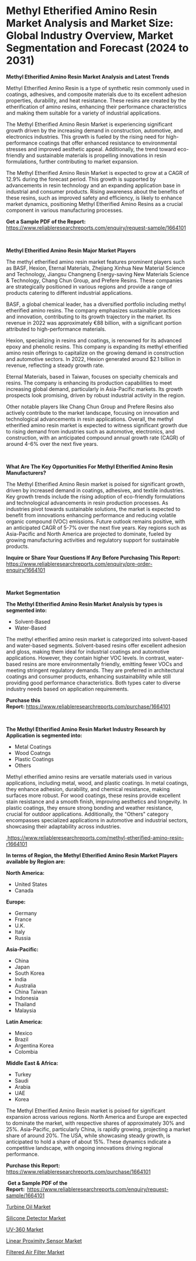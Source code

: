 <p><h1>Methyl Etherified Amino Resin Market Analysis and Market Size: Global Industry Overview, Market Segmentation and Forecast (2024 to 2031)</h1></p><p><strong>Methyl Etherified Amino Resin Market Analysis and Latest Trends</strong></p>
<p><p>Methyl Etherified Amino Resin is a type of synthetic resin commonly used in coatings, adhesives, and composite materials due to its excellent adhesion properties, durability, and heat resistance. These resins are created by the etherification of amino resins, enhancing their performance characteristics and making them suitable for a variety of industrial applications.</p><p>The Methyl Etherified Amino Resin Market is experiencing significant growth driven by the increasing demand in construction, automotive, and electronics industries. This growth is fueled by the rising need for high-performance coatings that offer enhanced resistance to environmental stresses and improved aesthetic appeal. Additionally, the trend toward eco-friendly and sustainable materials is propelling innovations in resin formulations, further contributing to market expansion.</p><p>The Methyl Etherified Amino Resin Market is expected to grow at a CAGR of 12.9% during the forecast period. This growth is supported by advancements in resin technology and an expanding application base in industrial and consumer products. Rising awareness about the benefits of these resins, such as improved safety and efficiency, is likely to enhance market dynamics, positioning Methyl Etherified Amino Resins as a crucial component in various manufacturing processes.</p></p>
<p><strong>Get a Sample PDF of the Report:&nbsp;</strong> <a href="https://www.reliableresearchreports.com/enquiry/request-sample/1664101?utm_campaign=34&utm_medium=2&utm_source=Github&utm_content=ia&utm_term=28092024&utm_id=methyl-etherified-amino-resin">https://www.reliableresearchreports.com/enquiry/request-sample/1664101</a></p>
<p>&nbsp;</p>
<p><strong>Methyl Etherified Amino Resin Major Market Players</strong></p>
<p><p>The methyl etherified amino resin market features prominent players such as BASF, Hexion, Eternal Materials, Zhejiang Xinhua New Material Science and Technology, Jiangsu Changneng Energy-saving New Materials Science & Technology, Chang Chun Group, and Prefere Resins. These companies are strategically positioned in various regions and provide a range of products catering to different industrial applications.</p><p>BASF, a global chemical leader, has a diversified portfolio including methyl etherified amino resins. The company emphasizes sustainable practices and innovation, contributing to its growth trajectory in the market. Its revenue in 2022 was approximately €88 billion, with a significant portion attributed to high-performance materials.</p><p>Hexion, specializing in resins and coatings, is renowned for its advanced epoxy and phenolic resins. This company is expanding its methyl etherified amino resin offerings to capitalize on the growing demand in construction and automotive sectors. In 2022, Hexion generated around $2.1 billion in revenue, reflecting a steady growth rate.</p><p>Eternal Materials, based in Taiwan, focuses on specialty chemicals and resins. The company is enhancing its production capabilities to meet increasing global demand, particularly in Asia-Pacific markets. Its growth prospects look promising, driven by robust industrial activity in the region.</p><p>Other notable players like Chang Chun Group and Prefere Resins also actively contribute to the market landscape, focusing on innovation and technological advancements in resin applications. Overall, the methyl etherified amino resin market is expected to witness significant growth due to rising demand from industries such as automotive, electronics, and construction, with an anticipated compound annual growth rate (CAGR) of around 4-6% over the next five years.</p></p>
<p>&nbsp;</p>
<p><strong>What Are The Key Opportunities For Methyl Etherified Amino Resin Manufacturers?</strong></p>
<p><p>The Methyl Etherified Amino Resin market is poised for significant growth, driven by increased demand in coatings, adhesives, and textile industries. Key growth trends include the rising adoption of eco-friendly formulations and technological advancements in resin production processes. As industries pivot towards sustainable solutions, the market is expected to benefit from innovations enhancing performance and reducing volatile organic compound (VOC) emissions. Future outlook remains positive, with an anticipated CAGR of 5-7% over the next five years. Key regions such as Asia-Pacific and North America are projected to dominate, fueled by growing manufacturing activities and regulatory support for sustainable products.</p></p>
<p><strong>Inquire or Share Your Questions If Any Before Purchasing This Report:</strong> <a href="https://www.reliableresearchreports.com/enquiry/pre-order-enquiry/1664101?utm_campaign=34&utm_medium=2&utm_source=Github&utm_content=ia&utm_term=28092024&utm_id=methyl-etherified-amino-resin">https://www.reliableresearchreports.com/enquiry/pre-order-enquiry/1664101</a></p>
<p>&nbsp;</p>
<p><strong>Market Segmentation</strong></p>
<p><strong>The Methyl Etherified Amino Resin Market Analysis by types is segmented into:</strong></p>
<p><ul><li>Solvent-Based</li><li>Water-Based</li></ul></p>
<p><p>The methyl etherified amino resin market is categorized into solvent-based and water-based segments. Solvent-based resins offer excellent adhesion and gloss, making them ideal for industrial coatings and automotive applications. However, they contain higher VOC levels. In contrast, water-based resins are more environmentally friendly, emitting fewer VOCs and meeting stringent regulatory demands. They are preferred in architectural coatings and consumer products, enhancing sustainability while still providing good performance characteristics. Both types cater to diverse industry needs based on application requirements.</p></p>
<p><strong>Purchase this Report:&nbsp;</strong><a href="https://www.reliableresearchreports.com/purchase/1664101?utm_campaign=34&utm_medium=2&utm_source=Github&utm_content=ia&utm_term=28092024&utm_id=methyl-etherified-amino-resin">https://www.reliableresearchreports.com/purchase/1664101</a></p>
<p>&nbsp;</p>
<p><strong>The Methyl Etherified Amino Resin Market Industry Research by Application is segmented into:</strong></p>
<p><ul><li>Metal Coatings</li><li>Wood Coatngs</li><li>Plastic Coatings</li><li>Others</li></ul></p>
<p><p>Methyl etherified amino resins are versatile materials used in various applications, including metal, wood, and plastic coatings. In metal coatings, they enhance adhesion, durability, and chemical resistance, making surfaces more robust. For wood coatings, these resins provide excellent stain resistance and a smooth finish, improving aesthetics and longevity. In plastic coatings, they ensure strong bonding and weather resistance, crucial for outdoor applications. Additionally, the "Others" category encompasses specialized applications in automotive and industrial sectors, showcasing their adaptability across industries.</p></p>
<p><a href="https://www.reliableresearchreports.com/methyl-etherified-amino-resin-r1664101?utm_campaign=34&utm_medium=2&utm_source=Github&utm_content=ia&utm_term=28092024&utm_id=methyl-etherified-amino-resin">&nbsp;https://www.reliableresearchreports.com/methyl-etherified-amino-resin-r1664101</a></p>
<p><strong>In terms of Region, the Methyl Etherified Amino Resin Market Players available by Region are:</strong></p>
<p>
    <p> <strong> North America: </strong>
        <ul>
            <li>United States</li>
            <li>Canada</li>
        </ul>
        </p> 
    <p> <strong> Europe: </strong>
        <ul>
            <li>Germany</li>
            <li>France</li>
            <li>U.K.</li>
            <li>Italy</li>
            <li>Russia</li>
        </ul>
        </p> 
    <p> <strong> Asia-Pacific: </strong>
        <ul>
            <li>China</li>
            <li>Japan</li>
            <li>South Korea</li>
            <li>India</li>
            <li>Australia</li>
            <li>China Taiwan</li>
            <li>Indonesia</li>
            <li>Thailand</li>
            <li>Malaysia</li>
        </ul>
        </p> 
    <p> <strong> Latin America: </strong>
        <ul>
            <li>Mexico</li>
            <li>Brazil</li>
            <li>Argentina Korea</li>
            <li>Colombia</li>
        </ul>
        </p> 
    <p> <strong> Middle East & Africa: </strong>
        <ul>
            <li>Turkey</li>
            <li>Saudi</li>
            <li>Arabia</li>
            <li>UAE</li>
            <li>Korea</li>
        </ul>
    </p>
    </p>
<p><p>The Methyl Etherified Amino Resin market is poised for significant expansion across various regions. North America and Europe are expected to dominate the market, with respective shares of approximately 30% and 25%. Asia-Pacific, particularly China, is rapidly growing, projecting a market share of around 20%. The USA, while showcasing steady growth, is anticipated to hold a share of about 15%. These dynamics indicate a competitive landscape, with ongoing innovations driving regional performance.</p></p>
<p><strong>Purchase this Report: </strong><a href="https://www.reliableresearchreports.com/purchase/1664101?utm_campaign=34&utm_medium=2&utm_source=Github&utm_content=ia&utm_term=28092024&utm_id=methyl-etherified-amino-resin">https://www.reliableresearchreports.com/purchase/1664101</a></p>
<p>&nbsp;<strong>Get a Sample PDF of the Report:&nbsp;&nbsp;</strong><a href="https://www.reliableresearchreports.com/enquiry/request-sample/1664101?utm_campaign=34&utm_medium=2&utm_source=Github&utm_content=ia&utm_term=28092024&utm_id=methyl-etherified-amino-resin">https://www.reliableresearchreports.com/enquiry/request-sample/1664101</a></p>
<p><strong></strong></p>
<p><p><a href="https://www.linkedin.com/pulse/turbine-oil-market-size-segmentation-trends-growth-analysis-p7iaf?utm_campaign=34&utm_medium=2&utm_source=Github&utm_content=ia&utm_term=28092024&utm_id=methyl-etherified-amino-resin">Turbine Oil Market</a></p><p><a href="https://issuu.com/reportprime-2/docs/silicone-detector-market-size-2030._2fa6410452d9be?utm_campaign=34&utm_medium=2&utm_source=Github&utm_content=ia&utm_term=28092024&utm_id=methyl-etherified-amino-resin">Silicone Detector Market</a></p><p><a href="https://github.com/AlisaRowe24/Market-Research-Report-List-1/blob/main/uv-360-market.md?utm_campaign=34&utm_medium=2&utm_source=Github&utm_content=ia&utm_term=28092024&utm_id=methyl-etherified-amino-resin">UV-360 Market</a></p><p><a href="https://issuu.com/reportprime-2/docs/linear-proximity-sensor-market-size_21a56c035f0b1c?utm_campaign=34&utm_medium=2&utm_source=Github&utm_content=ia&utm_term=28092024&utm_id=methyl-etherified-amino-resin">Linear Proximity Sensor Market</a></p><p><a href="https://www.linkedin.com/pulse/filtered-air-filter-market-size-share-trends-analysis-report-w0sdf?utm_campaign=34&utm_medium=2&utm_source=Github&utm_content=ia&utm_term=28092024&utm_id=methyl-etherified-amino-resin">Filtered Air Filter Market</a></p></p>